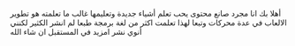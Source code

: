 أهلا بك
انا مجرد صانع محتوى يحب تعلم أشياء جديدة وتعليمها
غالب ما تعلمته هو تطوير الالعاب في عدة محركات
وتبعا لهذا تعلمت اكثر من لغة برمجة
طبعا لم انشر الكثير لكنني أنوي نشر امزيد في المستقبل ان شاء الله
